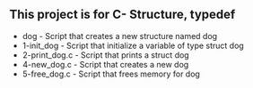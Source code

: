 ## This project is for C- Structure, typedef
+ dog - Script that creates a new structure named dog
+ 1-init_dog - Script that initialize a variable of type struct dog
+ 2-print_dog.c - Script that prints a struct dog
+ 4-new_dog.c - Script that creates a new dog
+ 5-free_dog.c - Script that frees memory for dog

